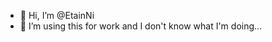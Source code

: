 - 👋 Hi, I’m @EtainNi
- 👀 I’m using this for work and I don't know what I'm doing...

<!---
EtainNi/EtainNi is a ✨ special ✨ repository because its `README.md` (this file) appears on your GitHub profile.
You can click the Preview link to take a look at your changes.
--->
